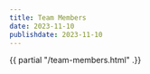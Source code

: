 ```yaml
---
title: Team Members
date: 2023-11-10
publishdate: 2023-11-10
---
```

<html>
{{ partial "/team-members.html" .}}
</html>
